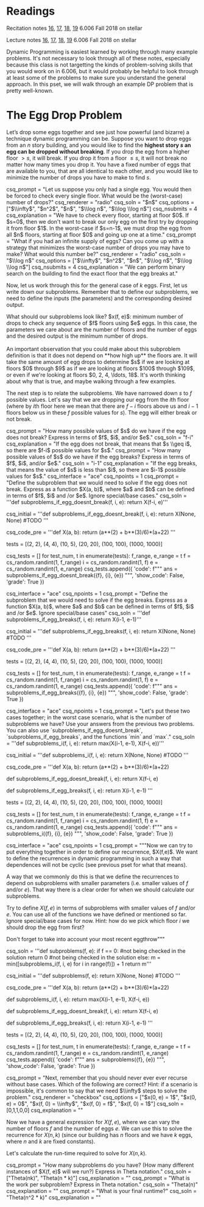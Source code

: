 # Readings 

Recitation notes [16](https://learning-modules.mit.edu/service/materials/groups/238004/files/89d92dc0-f491-4c06-8d94-d9ce837431b3/link?errorRedirect=%2Fmaterials%2Findex.html&download=true), [17](https://learning-modules.mit.edu/service/materials/groups/238004/files/9851f216-c22a-44a8-a336-d2decdb4b3df/link?errorRedirect=%2Fmaterials%2Findex.html&download=true), [18](https://learning-modules.mit.edu/service/materials/groups/238004/files/a4bebc42-1f06-49cd-8351-6c4a216efe09/link?errorRedirect=%2Fmaterials%2Findex.html&download=true), [19](https://learning-modules.mit.edu/service/materials/groups/238004/files/cc84430b-0d7e-4900-b5d8-73981ee30474/link?errorRedirect=%2Fmaterials%2Findex.html&download=true) 6.006 Fall 2018 on stellar

Lecture notes [16](https://learning-modules.mit.edu/service/materials/groups/238004/files/45d1ea70-2acd-4358-a45a-97ff5f564480/link?errorRedirect=%2Fmaterials%2Findex.html&download=true), [17](https://learning-modules.mit.edu/service/materials/groups/238004/files/34839d8e-0e02-4c0a-8a66-8f53cf87e7ce/link?errorRedirect=%2Fmaterials%2Findex.html&download=true), [18](https://learning-modules.mit.edu/service/materials/groups/238004/files/61d4493d-aa74-44c3-87b3-829caf86e5de/link?errorRedirect=%2Fmaterials%2Findex.html&download=true), [19](https://learning-modules.mit.edu/service/materials/groups/238004/files/a8bce90e-b0f2-4e21-9ecd-e1dc28bcc05d/link?errorRedirect=%2Fmaterials%2Findex.html&download=true) 6.006 Fall 2018 on stellar

Dynamic Programming is easiest learned by working through many example problems. It's not necessary to look through all of these notes, especially because this class is not targetting the kinds of problem-solving skills that you would work on in 6.006, but it would probably be helpful to look through at least some of the problems to make sure you understand the general approach. In this pset, we will walk through an example DP problem that is pretty well-known.

# The Egg Drop Problem

Let’s drop some eggs together and see just how powerful (and bizarre) a technique dynamic programming can be. Suppose you want to drop eggs from an $n$ story building, and you would like to find the **highest story $s$ an egg can be dropped without breaking**. If you drop the egg from a higher floor $>s$, it will break. If you drop it from a floor $\leq s$, it will not break no matter how many times you drop it. You have a fixed number of eggs that are available to you, that are all identical to each other, and you would like to minimize the number of drops you have to make to find $s$.

<question multiplechoice>
csq_prompt = "Let us suppose you only had a single egg. You would then be forced to check every single floor. What would be the (worst-case) number of drops?"
csq_renderer = "radio"
csq_soln = "$n$"
csq_options =  ["$\\infty$", "$n^2$", "$n$", "$\\log n$", "$\\log \\log n$"]
csq_nsubmits = 4
csq_explanation = "We have to check every floor, starting at floor $0$. If $s=0$, then we don't want to break our only egg on the first try by dropping it from floor $1$. In the worst-case if $s=n-1$, we must drop the egg from all $n$ floors, starting at floor $0$ and going up one at a time."
</question>

<question multiplechoice>
csq_prompt = "What if you had an infinite supply of eggs? Can you come up with a strategy that minimizes the worst-case number of drops you may have to make? What would this number be?"
csq_renderer = "radio"
csq_soln = "$\\log n$"
csq_options =  ["$\\infty$", "$n^2$", "$n$", "$\\log n$", "$\\log \\log n$"]
csq_nsubmits = 4
csq_explanation = "We can perform binary search on the building to find the exact floor that the egg breaks at."
</question>

Now, let us work through this for the general case of $k$ eggs. First, let us write down our subproblems. Remember that to define our subproblems, we need to define the inputs (the parameters) and the corresponding desired output. 

<checkyourself>
What should our subproblems look like?
<showhide>
$x(f, e)$: minimum number of drops to check any sequence of $f$ floors using $e$ eggs. In this case, the parameters we care about are the number of floors and the number of eggs and the desired output is the minimum number of drops.<br><br>An important observation that you could make about this subproblem definition is that it does not depend on **how high up** the floors are. It will take the same amount of egg drops to determine $s$ if we are looking at floors $0$ through $9$ as if we are looking at floors $100$ through $109$, or even if we're looking at floors $0, 2, 4, \ldots, 18$. It's worth thinking about why that is true, and maybe walking through a few examples.
</showhide>
</checkyourself>

The next step is to relate the subproblems. We have narrowed down $s$ to $f$ possible values. Let's say that we are dropping our egg from the $i$th floor (where by $i$th floor here we mean that there are $f-i$ floors above us and $i-1$ floors below us in these $f$ possible values for $s$). The egg will either break or not break.

<question expression>
csq_prompt = "How many possible values of $s$ do we have if the egg does not break? Express in terms of $f$, $i$, and/or $e$."
csq_soln = "f-i"
csq_explanation = "If the egg does not break, that means that $s \\geq i$, so there are $f-i$ possible values for $s$."
</question>

<question expression>
csq_prompt = "How many possible values of $s$ do we have if the egg breaks? Express in terms of $f$, $i$, and/or $e$."
csq_soln = "i-1"
csq_explanation = "If the egg breaks, that means the value of $s$ is less than $i$, so there are $i-1$ possible values for $s$."
</question>

<question pythoncode>
csq_interface = "ace"
csq_npoints = 1
csq_prompt = "Define the subproblem that we would need to solve if the egg does not break. Express as a function $X(a, b)$, where $a$ and $b$ can be defined in terms of $f$, $i$ and /or $e$. Ignore special/base cases."
csq_soln = '''def subproblems_if_egg_doesnt_break(f, i, e):
    return X(f-i, e)'''

csq_initial = '''def subproblems_if_egg_doesnt_break(f, i, e):
    return X(None, None) #TODO
'''

csq_code_pre = '''def X(a, b):
    return (a**(2) + b**(3)/6)*(a+22)
'''

tests = [(2, 2),
         (4, 4),
         (10, 5),
         (20, 20),
         (100, 100),
         (1000, 1000)]
        
csq_tests = []
for test_num, t in enumerate(tests):
    f_range, e_range = t
    f = cs_random.randint(1, f_range)
    i = cs_random.randint(1, f)
    e = cs_random.randint(1, e_range)
    csq_tests.append({
        'code': f"""
ans = subproblems_if_egg_doesnt_break({f}, {i}, {e}) """,
        'show_code': False,
        'grade': True
    })
</question>

<question pythoncode>
csq_interface = "ace"
csq_npoints = 1
csq_prompt = "Define the subproblem that we would need to solve if the egg breaks. Express as a function $X(a, b)$, where $a$ and $b$ can be defined in terms of $f$, $i$ and /or $e$. Ignore special/base cases"
csq_soln = '''def subproblems_if_egg_breaks(f, i, e):
    return X(i-1, e-1)'''

csq_initial = '''def subproblems_if_egg_breaks(f, i, e):
    return X(None, None) #TODO
'''

csq_code_pre = '''def X(a, b):
    return (a**(2) + b**(3)/6)*(a+22)
'''

tests = [(2, 2),
         (4, 4),
         (10, 5),
         (20, 20),
         (100, 100),
         (1000, 1000)]
        
csq_tests = []
for test_num, t in enumerate(tests):
    f_range, e_range = t
    f = cs_random.randint(1, f_range)
    i = cs_random.randint(1, f)
    e = cs_random.randint(1, e_range)
    csq_tests.append({
        'code': f"""
ans = subproblems_if_egg_breaks({f}, {i}, {e}) """,
        'show_code': False,
        'grade': True
    })
</question>

<question pythoncode>
csq_interface = "ace"
csq_npoints = 1
csq_prompt = "Let's put these two cases together; in the worst case scenario, what is the number of subproblems we have? Use your answers from the previous two problems. You can also use `subproblems_if_egg_doesnt_break`, `subproblems_if_egg_breaks`, and the functions `min` and `max`."
csq_soln = '''def subproblems_i(f, i, e):
    return max(X(i-1, e-1), X(f-i, e))'''

csq_initial = '''def subproblems_i(f, i, e):
    return X(None, None) #TODO
'''

csq_code_pre = '''def X(a, b):
    return (a**(2) + b**(3)/6)*(a+22)

def subproblems_if_egg_doesnt_break(f, i, e):
    return X(f-i, e)

def subproblems_if_egg_breaks(f, i, e):
    return X(i-1, e-1)
'''

tests = [(2, 2),
         (4, 4),
         (10, 5),
         (20, 20),
         (100, 100),
         (1000, 1000)]
        
csq_tests = []
for test_num, t in enumerate(tests):
    f_range, e_range = t
    f = cs_random.randint(1, f_range)
    i = cs_random.randint(1, f)
    e = cs_random.randint(1, e_range)
    csq_tests.append({
        'code': f"""
ans = subproblems_i({f}, {i}, {e}) """,
        'show_code': False,
        'grade': True
    })
</question>

<question pythoncode>
csq_interface = "ace"
csq_npoints = 1
csq_prompt = """Now we can try to put everything together in order to define our recurrence, $X(f,e)$. We want to define the recurrences in dynamic programming in such a way that dependences will not be cyclic (see previous pset for what that means).

A way that we commonly do this is that we define the recurrences to depend on subproblems with smaller parameters (i.e. smaller values of $f$ and/or $e$). That way there is a clear order for when we should calculate our subproblems.

Try to define $X(f,e)$ in terms of subproblems with smaller values of $f$ and/or $e$. You can use all of the functions we have defined or mentioned so far. Ignore special/base cases for now. Hint: how do we pick which floor $i$ we should drop the egg from first? 

Don't forget to take into account your most recent eggthrow"""

csq_soln = '''def subproblems(f, e):
    if f == 0: #not being checked in the solution
        return 0 #not being checked in the solution
    else:
        m = min([subproblems_i(f, i, e) for i in range(f)]) + 1
    return m'''

csq_initial = '''def subproblems(f, e):
    return X(None, None) #TODO
'''

csq_code_pre = '''def X(a, b):
    return (a**(2) + b**(3)/6)*(a+22)

def subproblems_i(f, i, e):
    return max(X(i-1, e-1), X(f-i, e))

def subproblems_if_egg_doesnt_break(f, i, e):
    return X(f-i, e)

def subproblems_if_egg_breaks(f, i, e):
    return X(i-1, e-1)
'''

tests = [(2, 2),
         (4, 4),
         (10, 5),
         (20, 20),
         (100, 100),
         (1000, 1000)]
        
csq_tests = []
for test_num, t in enumerate(tests):
    f_range, e_range = t
    f = cs_random.randint(1, f_range)
    e = cs_random.randint(1, e_range)
    csq_tests.append({
        'code': f"""
ans = subproblems({f}, {e}) """,
        'show_code': False,
        'grade': True
    })
</question>

<question multiplechoice>
csq_prompt = "Next, remember that you should never ever ever recurse without base cases. Which of the following are correct? Hint: if a scenario is impossible, it's common to say that we need $\\infty$ steps to solve the problem."
csq_renderer = "checkbox"
csq_options = ["$x(0, e) = 1$", "$x(0, e) = 0$", "$x(f, 0) = \\infty$", "$x(f, 0) = f$", "$x(f, 0) = 1$"]
csq_soln = [0,1,1,0,0]
csq_explanation = ""
</question>

Now we have a general expression for $X(f, e)$, where we can vary the number of floors $f$ and the number of eggs $e$. We can use this to solve the recurrence for $X(n, k)$ (since our building has $n$ floors and we have $k$ eggs, where $n$ and $k$ are fixed constants).

Let's calculate the run-time required to solve for $X(n, k)$.

<question expression>
csq_prompt = "How many subproblems do you have? (How many different instances of $X(f, e)$ will we run?) Express in Theta notation."
csq_soln = ["Theta(nk)", "Theta(n * k)"]
csq_explanation = ""
</question>

<question expression>
csq_prompt = "What is the work per subproblem? Express in Theta notation."
csq_soln = "Theta(n)"
csq_explanation = ""
</question>

<question expression>
csq_prompt = "What is your final runtime?"
csq_soln = "Theta(n^2 * k)"
csq_explanation = ""
</question>
